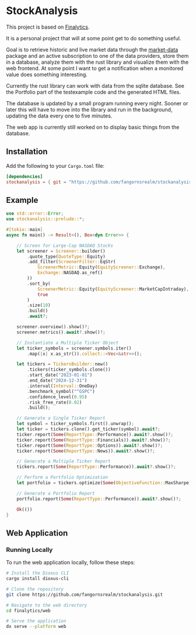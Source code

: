# StockAnalysis

This project is based on [Finalytics](https://github.com/Nnamdi-sys/finalytics.git).

It is a personal project that will at some point get to do something useful.

Goal is to retrieve historic and live market data through the [market-data](https://github.com/danrusei/market-data) package and an active subscription to one of the data providers, store them in a database, analyze them with the rust library and visualize them with the web frontend. At some point I want to get a notification when a monitored value does something interesting.

Currently the rust library can work with data from the sqlite database. See the Portfolio part of the testexample code and the generated HTML files.

The database is updated by a small program running every night. Sooner or later this will have to move into the library and run in the background, updating the data every one to five minutes.

The web app is currently still worked on to display basic things from the database.

## Installation

Add the following to your `Cargo.toml` file:

```toml
[dependencies]
stockanalysis = { git = "https://github.com/fangornsrealm/stockanalysis" }
```

## Example

```rust
use std::error::Error;
use stockanalysis::prelude::*;

#[tokio::main]
async fn main() -> Result<(), Box<dyn Error>> {

    // Screen for Large-Cap NASDAQ Stocks
    let screener = Screener::builder()
        .quote_type(QuoteType::Equity)
        .add_filter(ScreenerFilter::EqStr(
            ScreenerMetric::Equity(EquityScreener::Exchange),
            Exchange::NASDAQ.as_ref()
        ))
        .sort_by(
            ScreenerMetric::Equity(EquityScreener::MarketCapIntraday),
            true
        )
        .size(10)
        .build()
        .await?;

    screener.overview().show()?;
    screener.metrics().await?.show()?;

    // Instantiate a Multiple Ticker Object
    let ticker_symbols = screener.symbols.iter()
        .map(|x| x.as_str()).collect::<Vec<&str>>();

    let tickers = TickersBuilder::new()
        .tickers(ticker_symbols.clone())
        .start_date("2023-01-01")
        .end_date("2024-12-31")
        .interval(Interval::OneDay)
        .benchmark_symbol("^GSPC")
        .confidence_level(0.95)
        .risk_free_rate(0.02)
        .build();

    // Generate a Single Ticker Report
    let symbol = ticker_symbols.first().unwrap();
    let ticker = tickers.clone().get_ticker(symbol).await?;
    ticker.report(Some(ReportType::Performance)).await?.show()?;
    ticker.report(Some(ReportType::Financials)).await?.show()?;
    ticker.report(Some(ReportType::Options)).await?.show()?;
    ticker.report(Some(ReportType::News)).await?.show()?;

    // Generate a Multiple Ticker Report
    tickers.report(Some(ReportType::Performance)).await?.show()?;

    // Perform a Portfolio Optimization
    let portfolio = tickers.optimize(Some(ObjectiveFunction::MaxSharpe), None).await?;

    // Generate a Portfolio Report
    portfolio.report(Some(ReportType::Performance)).await?.show()?;

    Ok(())
}
```

## Web Application

### Running Locally

To run the web application locally, follow these steps:

```bash
# Install the Dioxus CLI
cargo install dioxus-cli

# Clone the repository
git clone https://github.com/fangornsrealm/stockanalysis.git

# Navigate to the web directory
cd finalytics/web

# Serve the application
dx serve --platform web
```
